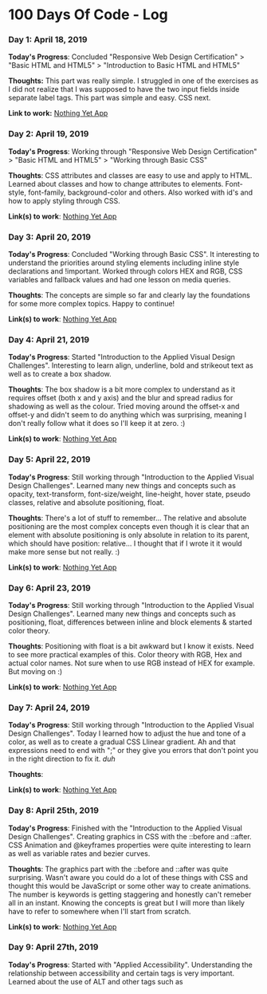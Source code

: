 # 100 Days Of Code - Log

### Day 1: April 18, 2019

**Today's Progress**: Concluded "Responsive Web Design Certification" > "Basic HTML and HTML5" > "Introduction to Basic HTML and HTML5"

**Thoughts:** This part was really simple. I struggled in one of the exercises as I did not realize that I was supposed to have the two input fields inside separate label tags. This part was simple and easy. CSS next.

**Link to work:** [Nothing Yet App](http://nothing.yet)

### Day 2: April 19, 2019

**Today's Progress**: Working through "Responsive Web Design Certification" > "Basic HTML and HTML5" > "Working through Basic CSS"

**Thoughts**: CSS attributes and classes are easy to use and apply to HTML. Learned about classes and how to change attributes to elements. Font-style, font-family, background-color and others. Also worked with id's and how to apply styling through CSS.   

**Link(s) to work**: [Nothing Yet App](http://nothing.yet)

### Day 3: April 20, 2019

**Today's Progress**: Concluded "Working through Basic CSS". It interesting to understand the priorities around styling elements including inline style declarations and !important. Worked through colors HEX and RGB, CSS variables and fallback values and had one lesson on media queries.

**Thoughts**: The concepts are simple so far and clearly lay the foundations for some more complex topics. Happy to continue!

**Link(s) to work**: [Nothing Yet App](http://nothing.yet)

### Day 4: April 21, 2019

**Today's Progress**: Started "Introduction to the Applied Visual Design Challenges". Interesting to learn align, underline, bold and strikeout  text as well as to create a box shadow.

**Thoughts**: The box shadow is a bit more complex to understand as it requires offset (both x and y axis) and the blur and spread radius for shadowing as well as the colour. Tried moving around the offset-x and offset-y and didn't seem to do anything which was surprising, meaning I don't really follow what it does so I'll keep it at zero. :)

**Link(s) to work**: [Nothing Yet App](http://nothing.yet)

### Day 5: April 22, 2019

**Today's Progress**: Still working through "Introduction to the Applied Visual Design Challenges". Learned many new things and concepts such as opacity, text-transform, font-size/weight, line-height, hover state, pseudo classes, relative and absolute positioning, float.

**Thoughts**: There's a lot of stuff to remember... The relative and absolute positioning are the most complex concepts even though it is clear that an element with absolute positioning is only absolute in relation to its parent, which should have position: relative... I thought that if I wrote it it would make more sense but not really. :)

**Link(s) to work**: [Nothing Yet App](http://nothing.yet)

### Day 6: April 23, 2019

**Today's Progress**: Still working through "Introduction to the Applied Visual Design Challenges". Learned many new things and concepts such as positioning, float, differences between inline and block elements & started color theory.

**Thoughts**: Positioning with float is a bit awkward but I know it exists. Need to see more practical examples of this. Color theory with RGB, Hex and actual color names. Not sure when to use RGB instead of HEX for example. But moving on :)

**Link(s) to work**: [Nothing Yet App](http://nothing.yet)

### Day 7: April 24, 2019

**Today's Progress**: Still working through "Introduction to the Applied Visual Design Challenges". Today I learned how to adjust the hue and tone of a color, as well as to create a gradual CSS Llinear gradient. Ah and that expressions need to end with ";" or they give you errors that don't point you in the right direction to fix it. *duh*

**Thoughts**: 

**Link(s) to work**: [Nothing Yet App](http://nothing.yet)

### Day 8: April 25th, 2019

**Today's Progress**: Finished with the "Introduction to the Applied Visual Design Challenges". Creating graphics in CSS with the ::before and ::after. CSS Animation and @keyframes properties were quite interesting to learn as well as variable rates and bezier curves.  

**Thoughts**: The graphics part with the ::before and ::after was quite surprising. Wasn't aware you could do a lot of these things with CSS and thought this would be JavaScript or some other way to create animations. The number is keywords is getting staggering and honestly can't remeber all in an instant. Knowing the concepts is great but I will more than likely have to refer to somewhere when I'll start from scratch. 

**Link(s) to work**: [Nothing Yet App](http://nothing.yet)

### Day 9: April 27th, 2019

**Today's Progress**: Started with "Applied Accessibility". Understanding the relationship between accessibility and certain tags is very important. Learned about the use of ALT and other tags such as <header> <audio> <footer> <nav> <article> <section> <main>. Interesting how <header> <footer> <nav> <article> <section> are in all effects a <div> but the difference is really due to accessibility and how screen readers use these specific tags to aid people that are visually impared.

**Thoughts**: It's really important to design for accessibility to ensure that people that cannot read can still benefit from the information a website. 

**Link(s) to work**: [Nothing Yet App](http://nothing.yet)

### Day 10: April 29th, 2019

**Today's Progress**: Finished "Applied Accessibility". Interesting how using CSS to position text away from the screen visibility to allow screen readers to read it. Never thought about it. While I understood the concept, I honestly didn't understand how it then works, or how does the scrfeen reader reads a table, for example, but I hope there will some more about it ahead, or I will have to find more information as I won't be able to implement it. 

**Thoughts**: What I learned from this module is that accessibility is probably a subject on its own. I realized I don't really understand the challenges faced by visually impaired persons or what the technology does and what it can do to assist people. While I know its an issue, never REALLY thought about. #FeelingGuilty 

**Link(s) to work**: [Nothing Yet App](http://nothing.yet)

### Day 11: May 1st, 2019

**Today's Progress**: Finished the Responsive Web Design Challenges. The viewport concept is definitely interesting, more so due to mobile devices. Also understood something about image responsiveness that I had a question on. Learned vh, vw, vmin and vmax as options to em and px. Learned media queries and image responsiveness as well as "retina images".

**Thoughts**: Short module but key concepts. Interesting p+oint on image responsiveness that regardless of "width: 100%" the image does not go over it's max width, an issue I faced before and couldn't figure out.

**Link(s) to work**: [Nothing Yet App](http://nothing.yet)

### Day 12: May 2nd, 2019

**Today's Progress**: Finished the "Introduction to the CSS Flexbox Challenges" - Flexbox seems to be a really powerful way to organize content. In reality you're still using <div> but with CSS you justify, align and manage positioning and spacing of elements within rows/col.

**Thoughts**: Honestly there was a lot of content. Hope I can at least remember that there was a lot of options to justify and align and that I can search for it as I will definitely not remember it all...

**Link(s) to work**: [Nothing Yet App](http://nothing.yet)

### Day X: MONTH DAY, 2019

**Today's Progress**:

**Thoughts**:

**Link(s) to work**: [Example App](http://www.example.com)